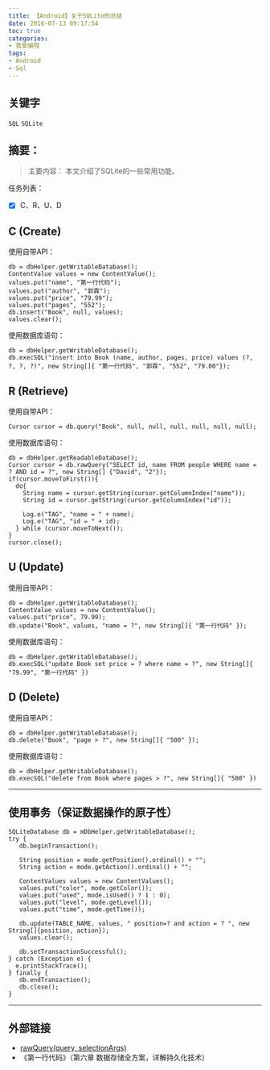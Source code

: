 ```yaml
---
title: 【Android】关于SQLite的总结
date: 2016-07-13 09:17:54
toc: true
categories:
- 我爱编程
tags:
- Android
- Sql
---
```


## 关键字
`SQL` `SQLite`

## 摘要：
> 主要内容：
本文介绍了SQLite的一些常用功能。

任务列表：
- [x] C、R、U、D


<!--more-->
## C (Create)
使用自带API：
```
db = dbHelper.getWritableDatabase();
ContentValue values = new ContentValue();
values.put("name", "第一行代码");
values.put("author", "郭霖");
values.put("price", "79.99");
values.put("pages", "552");
db.insert("Book", null, values);
values.clear();
```

使用数据库语句：
```
db = dbHelper.getWritableDatabase();
db.execSQL("insert into Book (name, author, pages, price) values (?, ?, ?, ?)", new String[]{ "第一行代码", "郭霖", "552", "79.00"});
```

## R (Retrieve)
使用自带API：
```
Cursor cursor = db.query("Book", null, null, null, null, null, null);
```

使用数据库语句：
```
db = dbHelper.getReadableDatabase();
Cursor cursor = db.rawQuery("SELECT id, name FROM people WHERE name = ? AND id = ?", new String[] {"David", "2"});
if(cursor.moveToFirst()){
  do{
    String name = cursor.getString(cursor.getColumnIndex("name"));
    String id = cursor.getString(cursor.getColumnIndex("id"));

    Log.e("TAG", "name = " + name);
    Log.e("TAG", "id = " + id);
  } while (cursor.moveToNext());
}
cursor.close();
```


## U (Update)
使用自带API：
```
db = dbHelper.getWritableDatabase();
ContentValue values = new ContentValue();
values.put("price", 79.99);
db.update("Book", values, "name = ?", new String[]{ "第一行代码" });
```

使用数据库语句：
```
db = dbHelper.getWritableDatabase();
db.execSQL("update Book set price = ? where name = ?", new String[]{ "79.99", "第一行代码" })
```

## D (Delete)
使用自带API：
```
db = dbHelper.getWritableDatabase();
db.delete("Book", "page > ?", new String[]{ "500" });
```

使用数据库语句：
```
db = dbHelper.getWritableDatabase();
db.execSQL("delete from Book where pages > ?", new String[]{ "500" })
```

---
## 使用事务（保证数据操作的原子性）
```
SQLiteDatabase db = mDbHelper.getWritableDatabase();
try {
   db.beginTransaction();

   String position = mode.getPosition().ordinal() + "";
   String action = mode.getAction().ordinal() + "";

   ContentValues values = new ContentValues();
   values.put("color", mode.getColor());
   values.put("used", mode.isUsed() ? 1 : 0);
   values.put("level", mode.getLevel());
   values.put("time", mode.getTime());

   db.update(TABLE_NAME, values, " position=? and action = ? ", new String[]{position, action});
   values.clear();

   db.setTransactionSuccessful();
} catch (Exception e) {
  e.printStackTrace();
} finally {
   db.endTransaction();
   db.close();
}
```

---
## 外部链接
- [rawQuery(query, selectionArgs)](http://stackoverflow.com/questions/10598137/rawqueryquery-selectionargs)
- 《第一行代码》（第六章 数据存储全方案，详解持久化技术）
